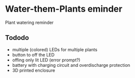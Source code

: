 # Water-them-Plants eminder
Plant watering reminder

## Tododo
- multiple (colored) LEDs for multiple plants
- button to off the LED
- offing only lit LED (error prompt?)
- battery with charging circuit and overdischarge protection
- 3D printed enclosure
